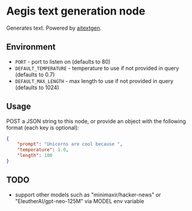 # Aegis text generation node

Generates text. Powered by [aitextgen](https://github.com/minimaxir/aitextgen).

## Environment
* `PORT` - port to listen on (defaults to 80)
* `DEFAULT_TEMPERATURE` - temperature to use if not provided in query (defaults to 0.7)
* `DEFAULT_MAX_LENGTH` - max length to use if not provided in query (defaults to 1024)

## Usage
POST a JSON string to this node, or provide an object with the following format (each key is optional):
```json
{
    "prompt": "Unicorns are cool because ",
    "temperature": 1.0,
    "length": 100
}
```

## TODO
* support other models such as "minimaxir/hacker-news" or "EleutherAI/gpt-neo-125M" via MODEL env variable
